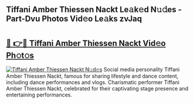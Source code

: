 ## Tiffani Amber Thiessen Nackt Le𝚊k𝚎d N𝚞𝚍es - Part-Dvu Photos Vid𝚎o Le𝚊ks zvJaq

# <h2><a href="http://fb7iiqu.evod.top/?m=Tiffani+Amber+Thiessen+Nackt">🔗 👉🔴 Tiffani Amber Thiessen Nackt Vid𝚎o Ph𝚘t𝚘s</a></h2>

[![Tiffani Amber Thiessen Nackt N𝚞d𝚎s](https://i.imgur.com/8V9OHl7.gif)](http://fb7iiqu.evod.top/?m=Tiffani+Amber+Thiessen+Nackt)
Social media personality Tiffani Amber Thiessen Nackt, famous for sharing lifestyle and dance content, including dance performances and vlogs. Charismatic performer Tiffani Amber Thiessen Nackt, celebrated for their captivating stage presence and entertaining performances. 
